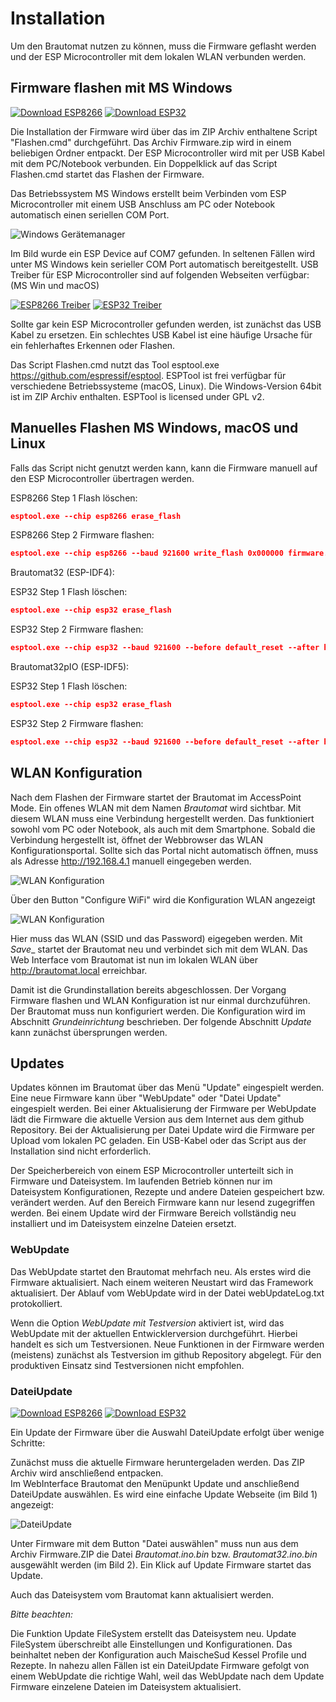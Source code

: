 # Installation

Um den Brautomat nutzen zu können, muss die Firmware geflasht werden und der ESP Microcontroller mit dem lokalen WLAN verbunden werden.

## Firmware flashen mit MS Windows

[![Download ESP8266](https://img.shields.io/badge/Firmware-ESP8266-green.svg)](https://github.com/InnuendoPi/Brautomat/releases/download/Release/Firmware.zip) [![Download ESP32](https://img.shields.io/badge/Firmware-ESP32-blue.svg)](https://github.com/InnuendoPi/Brautomat32/releases/download/Release/Firmware.zip)

Die Installation der Firmware wird über das im ZIP Archiv enthaltene Script "Flashen.cmd" durchgeführt. Das Archiv Firmware.zip wird in einem beliebigen Ordner entpackt. Der ESP Microcontroller wird mit per USB Kabel mit dem PC/Notebook verbunden. Ein Doppelklick auf das Script Flashen.cmd startet das Flashen der Firmware.

Das Betriebssystem MS Windows erstellt beim Verbinden vom ESP Microcontroller mit einem USB Anschluss am PC oder Notebook automatisch einen seriellen COM Port.

![Windows Gerätemanager](/docs/img/com.jpg)

Im Bild wurde ein ESP Device auf COM7 gefunden. In seltenen Fällen wird unter MS Windows kein serieller COM Port automatisch bereitgestellt. USB Treiber für ESP Microcontroller sind auf folgenden Webseiten verfügbar: (MS Win und macOS)

[![ESP8266 Treiber](https://img.shields.io/static/v1?label=Treiber&message=ESP8266&logo=arduino&logoColor=white&color=green)](https://www.wch-ic.com/search?t=all&q=ch341) [![ESP32 Treiber](https://img.shields.io/static/v1?label=Treiber&message=ESP32&logo=arduino&logoColor=white&color=blue)](https://www.silabs.com/developers/usb-to-uart-bridge-vcp-drivers?tab=downloads)

Sollte gar kein ESP Microcontroller gefunden werden, ist zunächst das USB Kabel zu ersetzen. Ein schlechtes USB Kabel ist eine häufige Ursache für ein fehlerhaftes Erkennen oder Flashen.

Das Script Flashen.cmd nutzt das Tool esptool.exe <https://github.com/espressif/esptool>. ESPTool ist frei verfügbar für verschiedene Betriebssysteme (macOS, Linux). Die Windows-Version 64bit ist im ZIP Archiv enthalten. ESPTool is licensed under GPL v2.

## Manuelles Flashen MS Windows, macOS und Linux

Falls das Script nicht genutzt werden kann, kann die Firmware manuell auf den ESP Microcontroller übertragen werden.

ESP8266 Step 1 Flash löschen:

```json
esptool.exe --chip esp8266 erase_flash
```

ESP8266 Step 2 Firmware flashen:

```json
esptool.exe --chip esp8266 --baud 921600 write_flash 0x000000 firmware.bin 0x200000 LittleFS.bin
```

Brautomat32 (ESP-IDF4):

ESP32 Step 1 Flash löschen:

```json
esptool.exe --chip esp32 erase_flash
```

ESP32 Step 2 Firmware flashen:

```json
esptool.exe --chip esp32 --baud 921600 --before default_reset --after hard_reset write_flash 0x1000 bootloader.bin 0x8000 partitions.bin 0xe000 boot_app0.bin 0x10000 firmware.bin 0x2d0000 LittleFS.bin
```

Brautomat32pIO (ESP-IDF5):

ESP32 Step 1 Flash löschen:

```json
esptool.exe --chip esp32 erase_flash
```

ESP32 Step 2 Firmware flashen:

```json
esptool.exe --chip esp32 --baud 921600 --before default_reset --after hard_reset write_flash 0x1000 bootloader.bin 0x8000 partitions.bin 0xe000 boot_app0.bin 0x10000 firmware.bin 0x350000 LittleFS.bin
```

## WLAN Konfiguration

Nach dem Flashen der Firmware startet der Brautomat im AccessPoint Mode. Ein offenes WLAN mit dem Namen _Brautomat_ wird sichtbar. Mit diesem WLAN muss eine Verbindung hergestellt werden. Das funktioniert sowohl vom PC oder Notebook, als auch mit dem Smartphone. Sobald die Verbindung hergestellt ist, öffnet der Webbrowser das WLAN Konfigurationsportal. Sollte sich das Portal nicht automatisch öffnen, muss als Adresse <http://192.168.4.1> manuell eingegeben werden.

![WLAN Konfiguration](/docs/img/wlan1.jpg)

Über den Button "Configure WiFi" wird die Konfiguration WLAN angezeigt

![WLAN Konfiguration](/docs/img/wlan2.jpg)

Hier muss das WLAN (SSID und das Password) eigegeben werden. Mit _Save__ startet der Brautomat neu und verbindet sich mit dem WLAN. Das Web Interface vom Brautomat ist nun im lokalen WLAN über <http://brautomat.local> erreichbar.

Damit ist die Grundinstallation bereits abgeschlossen. Der Vorgang Firmware flashen und WLAN Konfiguration ist nur einmal durchzuführen. Der Brautomat muss nun konfiguriert werden. Die Konfiguration wird im Abschnitt _Grundeinrichtung_ beschrieben. Der folgende Abschnitt _Update_ kann zunächst übersprungen werden.

## Updates

Updates können im Brautomat über das Menü "Update" eingespielt werden. Eine neue Firmware kann über "WebUpdate" oder "Datei Update" eingespielt werden. Bei einer Aktualisierung der Firmware per WebUpdate lädt die Firmware die aktuelle Version aus dem Internet aus dem github Repository. Bei der Aktualisierung per Datei Update wird die Firmware per Upload vom lokalen PC geladen. Ein USB-Kabel oder das Script aus der Installation sind nicht erforderlich.

Der Speicherbereich von einem ESP Microcontroller unterteilt sich in Firmware und Dateisystem. Im laufenden Betrieb können nur im Dateisystem Konfigurationen, Rezepte und andere Dateien gespeichert bzw. verändert werden. Auf den Bereich Firmware kann nur lesend zugegriffen werden. Bei einem Update wird der Firmware Bereich vollständig neu installiert und im Dateisystem einzelne Dateien ersetzt.

### WebUpdate

Das WebUpdate startet den Brautomat mehrfach neu. Als erstes wird die Firmware aktualisiert. Nach einem weiteren Neustart wird das Framework aktualisiert. Der Ablauf vom WebUpdate wird in der Datei webUpdateLog.txt protokolliert.

Wenn die Option _WebUpdate mit Testversion_ aktiviert ist, wird das WebUpdate mit der aktuellen Entwicklerversion durchgeführt. Hierbei handelt es sich um Testversionen. Neue Funktionen in der Firmware werden (meistens) zunächst als Testversion im github Repository abgelegt. Für den produktiven Einsatz sind Testversionen nicht empfohlen.

### DateiUpdate

[![Download ESP8266](https://img.shields.io/badge/Download-ESP8266-green.svg)](https://github.com/InnuendoPi/Brautomat/blob/main/tools/Firmware.zip) [![Download ESP32](https://img.shields.io/badge/Download-ESP32-blue.svg)](https://github.com/InnuendoPi/Brautomat32/blob/main/tools/Firmware.zip)

Ein Update der Firmware über die Auswahl DateiUpdate erfolgt über wenige Schritte:

Zunächst muss die aktuelle Firmware heruntergeladen werden. Das ZIP Archiv wird anschließend entpacken.\
Im WebInterface Brautomat den Menüpunkt Update und anschließend DateiUpdate auswählen. Es wird eine einfache Update Webseite (im Bild 1) angezeigt:

![DateiUpdate](/docs/img/dateiupdate2.jpg)

Unter Firmware mit dem Button "Datei auswählen" muss nun aus dem Archiv Firmware.ZIP die Datei _Brautomat.ino.bin_ bzw. _Brautomat32.ino.bin_ ausgewählt werden (im Bild 2). Ein Klick auf Update Firmware startet das Update.

Auch das Dateisystem vom Brautomat kann aktualisiert werden.

_Bitte beachten:_

Die Funktion Update FileSystem erstellt das Dateisystem neu. Update FileSystem überschreibt alle Einstellungen und Konfigurationen. Das beinhaltet neben der Konfiguration auch MaischeSud Kessel Profile und Rezepte. In nahezu allen Fällen ist ein DateiUpdate Firmware gefolgt von einem WebUpdate die richtige Wahl, weil das WebUpdate nach dem Update Firmware einzelene Dateien im Dateisystem aktualisiert.

